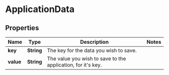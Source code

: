
# ApplicationData

## Properties
Name | Type | Description | Notes
------------ | ------------- | ------------- | -------------
**key** | **String** | The key for the data you wish to save. | 
**value** | **String** | The value you wish to save to the application, for it&#39;s key. | 



